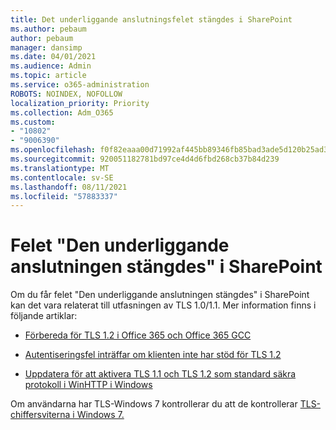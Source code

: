 ```yaml
---
title: Det underliggande anslutningsfelet stängdes i SharePoint
ms.author: pebaum
author: pebaum
manager: dansimp
ms.date: 04/01/2021
ms.audience: Admin
ms.topic: article
ms.service: o365-administration
ROBOTS: NOINDEX, NOFOLLOW
localization_priority: Priority
ms.collection: Adm_O365
ms.custom:
- "10802"
- "9006390"
ms.openlocfilehash: f0f82eaaa00d71992af445bb89346fb85bad3ade5d120b25ad3a6ea4f9674893
ms.sourcegitcommit: 920051182781bd97ce4d4d6fbd268cb37b84d239
ms.translationtype: MT
ms.contentlocale: sv-SE
ms.lasthandoff: 08/11/2021
ms.locfileid: "57883337"
---
```

# <a name="the-underlying-connection-was-closed-error-in-sharepoint"></a>Felet "Den underliggande anslutningen stängdes" i SharePoint

Om du får felet "Den underliggande anslutningen stängdes" i SharePoint kan det vara relaterat till utfasningen av TLS 1.0/1.1. Mer information finns i följande artiklar:

- [Förbereda för TLS 1.2 i Office 365 och Office 365 GCC](https://docs.microsoft.com/microsoft-365/compliance/prepare-tls-1.2-in-office-365)

- [Autentiseringsfel inträffar om klienten inte har stöd för TLS 1.2](https://review.docs.microsoft.com/sharepoint/troubleshoot/administration/authentication-errors-tls12-support)

- [Uppdatera för att aktivera TLS 1.1 och TLS 1.2 som standard säkra protokoll i WinHTTP i Windows](https://support.microsoft.com/topic/update-to-enable-tls-1-1-and-tls-1-2-as-default-secure-protocols-in-winhttp-in-windows-c4bd73d2-31d7-761e-0178-11268bb10392)

Om användarna har TLS-Windows 7 kontrollerar du att de kontrollerar [TLS-chiffersviterna i Windows 7.](https://docs.microsoft.com/windows/win32/secauthn/tls-cipher-suites-in-windows-7)